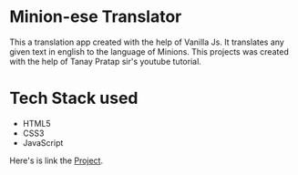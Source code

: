 
# Minion-ese Translator
This a translation app created with the help of Vanilla Js. It translates any given text in english to the language of Minions. This projects was created with the help of Tanay Pratap sir's youtube tutorial.


# Tech Stack used
* HTML5
* CSS3
* JavaScript

Here's is link the [Project](https://minionesetranslate.netlify.app/).
